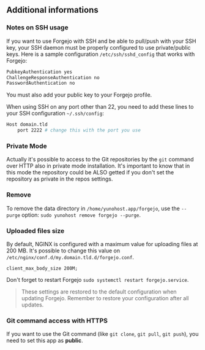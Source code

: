 ## Additional informations

### Notes on SSH usage

If you want to use Forgejo with SSH and be able to pull/push with your SSH key, your SSH daemon must be properly configured to use private/public keys. Here is a sample configuration `/etc/ssh/sshd_config` that works with Forgejo:

```bash
PubkeyAuthentication yes
ChallengeResponseAuthentication no
PasswordAuthentication no
```

You must also add your public key to your Forgejo profile.

When using SSH on any port other than 22, you need to add these lines to your SSH configuration `~/.ssh/config`:

```bash
Host domain.tld
    port 2222 # change this with the port you use
```

### Private Mode

Actually it's possible to access to the Git repositories by the `git` command over HTTP also in private mode installation. It's important to know that in this mode the repository could be ALSO getted if you don't set the repository as private in the repos settings.

### Remove

To remove the data directory in `/home/yunohost.app/forgejo`, use the `--purge` option:
`sudo yunohost remove forgejo --purge`.

### Uploaded files size
By default, NGINX is configured with a maximum value for uploading files at 200 MB. It's possible to change this value on `/etc/nginx/conf.d/my.domain.tld.d/forgejo.conf`.
```
client_max_body_size 200M;
```
Don't forget to restart Forgejo `sudo systemctl restart forgejo.service`.

> These settings are restored to the default configuration when updating Forgejo. Remember to restore your configuration after all updates.

### Git command access with HTTPS

If you want to use the Git command (like `git clone`, `git pull`, `git push`), you need to set this app as **public**.

